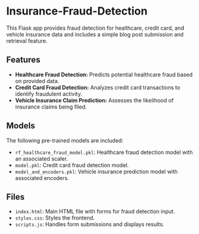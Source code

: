 # Insurance-Fraud-Detection
This Flask app provides fraud detection for healthcare, credit card, and vehicle insurance data and includes a simple blog post submission and retrieval feature.

## Features

- **Healthcare Fraud Detection:** Predicts potential healthcare fraud based on provided data.
- **Credit Card Fraud Detection:** Analyzes credit card transactions to identify fraudulent activity.
- **Vehicle Insurance Claim Prediction:** Assesses the likelihood of insurance claims being filed.

## Models

The following pre-trained models are included:
- `rf_healthcare_fraud_model.pkl`: Healthcare fraud detection model with an associated scaler.
- `model.pkl`: Credit card fraud detection model.
- `model_and_encoders.pkl`: Vehicle insurance prediction model with associated encoders.

## Files
- `index.html`: Main HTML file with forms for fraud detection input.
- `styles.css`: Styles the frontend.
- `scripts.js`: Handles form submissions and displays results.
